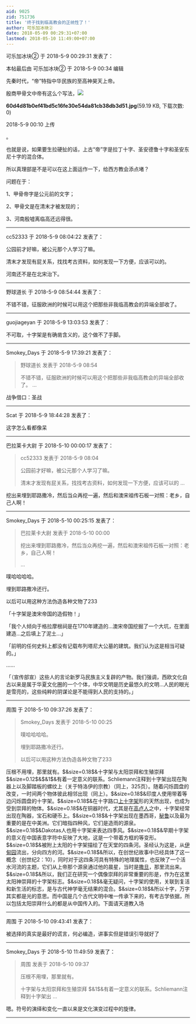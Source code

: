 ```yaml
---
aid: 9025
zid: 751736
title: '终于找到临高教会的正统性了！'
author: 可乐加冰块②
date: 2018-05-09 00:29:31+07:00
lastmod: 2018-05-10 11:49:00+07:00
---
```


可乐加冰块② 于 2018-5-9 00:29:31 发表了：

本帖最后由 可乐加冰块② 于 2018-5-9 00:34 编辑 

先秦时代，“帝”特指中华民族的至高神昊天上帝。

殷商甲骨文中帝有这么个写法，![](https://mirrors.tuna.tsinghua.edu.cn/osdn/lgqm/72877/001017uoii9r96kyfzmrkd.jpg)



**60d4d81b0ef41bd5c16fe30e54da81cb38db3d51.jpg**(59.19 KB, 下载次数: 0)



2018-5-9 00:10 上传



。

也就是说，如果要生拉硬扯的话，上古“帝”字是拉丁十字、圣安德鲁十字和圣安东尼十字的混合体。

所以真理部是不是可以在这上面运作一下，给西方教会添点堵？

问题在于：

1、甲骨帝字是公元前的文字；

2、甲骨文是在清末才被发现的；

3、河南殷墟离临高还远得很。

---------

cc52333 于 2018-5-9 08:04:22 发表了：

公园前才好嘛，被公元那个人学习了嘛。

清末才发现有屁关系，找找考古资料，如何发现一下方便，应该可以的。

河南还不是在北宋治下。

---------

野球道长 于 2018-5-9 08:54:44 发表了：

不错不错，征服欧洲的时候可以用这个把那些非我临高教会的异端全部收了。

---------

guojiageyan 于 2018-5-9 13:03:53 发表了：

不可取，十字架是有确凿含义的，这个做不了手脚。

---------

Smokey_Days 于 2018-5-9 17:39:21 发表了：

> 野球道长 发表于 2018-5-9 08:54
> 
> 不错不错，征服欧洲的时候可以用这个把那些非我临高教会的异端全部收了。 ...



战争借口：圣战

---------

Scat 于 2018-5-9 18:44:28 发表了：

这字怎么看都像呆

---------

巴拉莱卡大尉 于 2018-5-10 00:00:17 发表了：

> cc52333 发表于 2018-5-9 08:04
> 
> 公园前才好嘛，被公元那个人学习了嘛。
> 
> 清末才发现有屁关系，找找考古资料，如何发现一下方便，应该可以的 ...



挖出来埋到耶路撒冷，然后当众再挖一遍，然后和澳宋祖传石板一对照：老乡，自己人啊！

---------

Smokey_Days 于 2018-5-10 00:25:15 发表了：

> 巴拉莱卡大尉 发表于 2018-5-10 00:00
> 
> 挖出来埋到耶路撒冷，然后当众再挖一遍，然后和澳宋祖传石板一对照：老乡，自己人啊！
> 
> ...



噗哈哈哈哈。

埋到耶路撒冷还行。

以后可以用这种方法伪造各种文物了233

「十字架是澳宋帝国的造假物！」

「我个人倾向于格拉摩根祠是在1710年建造的...澳宋帝国挖掘了一个大坑，在里面建造...之后填上了泥土...」

「前明的任何史料上都没有记载布列塔尼大公墓的建筑。我们认为这是相当可疑的。」

……

「（宣传部宣）这些人的言论新罗马民族主义复辟的产物。我们强调，西欧文化自古以来是属于华夏文化圈的一个个体，中华文明是历史最悠久的文明...人民的眼光是雪亮的，这些纯粹的阴谋论是不能得到人民的支持的。」

---------

周围 于 2018-5-10 09:37:26 发表了：

> Smokey\_Days 发表于 2018-5-10 00:25
> 
> 噗哈哈哈哈。
> 
> 埋到耶路撒冷还行。
> 
> 以后可以用这种方法伪造各种文物了233



压根不用埋，那里就有。\$&size=0.18\$&十字架与太阳崇拜和生殖崇拜 \$&size=0.12\$&\$&1\$&有着一定意义的联系。Schliemann注释到十字架出现在陶器上以及脚踏板的螺纹上（关于特洛伊的宗教）（同上，325页）。随着闪烁圆盘的改变，一时间两个物体彼此相邻出现（同上）。\$&size=0.18\$&印度人使用带着等边闪烁圆盘的十字架。\$&size=0.18\$&在十字路口[上十字架](https://wapbaike.baidu.com/item/%E4%B8%8A%E5%8D%81%E5%AD%97%E6%9E%B6)形的天然出现，也成为受到崇拜的物体。\$&size=0.18\$&在铜器时代，尤其是在[高卢人](https://wapbaike.baidu.com/item/%E9%AB%98%E5%8D%A2%E4%BA%BA)之中，十字架经常出现在陶器，宝石和硬币上。\$&size=0.18\$&十字架出现在墨西哥，[秘鲁](https://wapbaike.baidu.com/item/%E7%A7%98%E9%B2%81)以及最为重要的是在中美洲。它们暗指四种风，它们是造雨的源泉。\$&size=0.18\$&Dakotas人也用十字架来表达四季风。\$&size=0.18\$&早期十字架的意义在中国表意字符中反映了大地，这是一个带着方框的等变形。\$&size=0.18\$&被附上太阳的十字架描绘了在天堂的四条河。圣经认为这是，从[伊甸园](https://wapbaike.baidu.com/item/%E4%BC%8A%E7%94%B8%E5%9B%AD)流出，分向四方的河。\$&size=0.18\$&所以，在创世纪故事中已经具体了这一概念（创世纪2：10），同时对于这四条河具有特殊的地理属性，也反映了一个活水河流的主题，它们从上帝那个源泉通过他的晨星，当时是[撒旦](https://wapbaike.baidu.com/item/%E6%92%92%E6%97%A6)，那里流出来。\$&size=0.18\$&所以，我们正在研究一个偶像崇拜的非常重要的形是，作为在这里太阳神崇拜的十字架标志。\$&size=0.18\$&毫无疑问，十字架的使用，关联到复活和新生活的标志，是与古代神学毫无结果的混合。\$&size=0.18\$&所以十字，万字其实都是光的意思。而中国是几个古代文明中唯一传承下来的，有考古学依据，所以包括太阳崇拜什么的都是从中国传入的。下面请天道教入场

---------

周围 于 2018-5-10 09:43:41 发表了：

被选择的真实是最好的谎言，何必编造，讲事实但是错误引导就好了

---------

Smokey_Days 于 2018-5-10 11:49:59 发表了：

> 周围 发表于 2018-5-10 09:37
> 
> 压根不用埋，那里就有。
> 
> 十字架与太阳崇拜和生殖崇拜 \$&1\$&有着一定意义的联系。Schliemann注释到十字架出 ...



嗯。符号的演绎和变化一直以来是文化演变过程中的旋律。

---------

